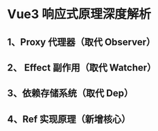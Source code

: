 # Vue3 响应式原理深度解析


## 1、Proxy 代理器（取代 Observer）

## 2、 Effect 副作用（取代 Watcher）

## 3、依赖存储系统（取代 Dep）


## 4、Ref 实现原理（新增核心）
